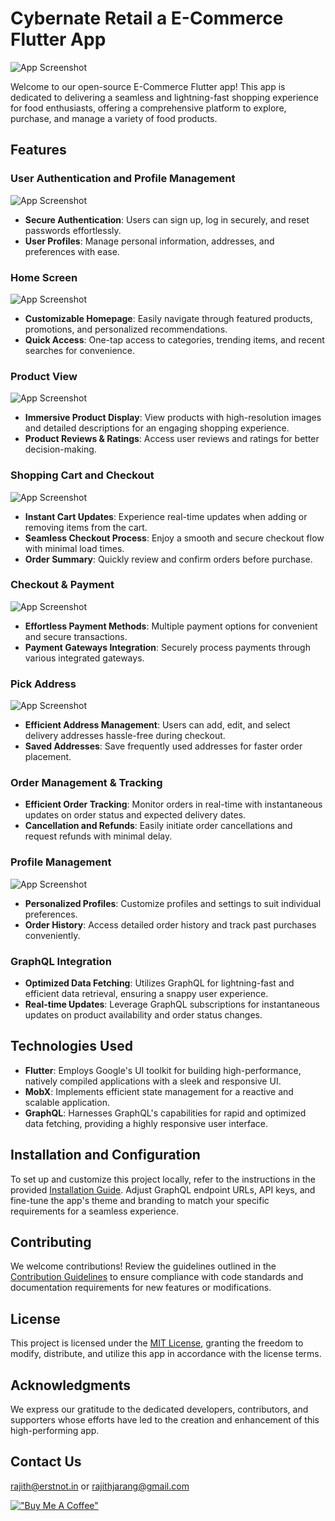 # Cybernate Retail a E-Commerce Flutter App

![App Screenshot](images/image.png)

Welcome to our open-source E-Commerce Flutter app! This app is dedicated to delivering a seamless and lightning-fast shopping experience for food enthusiasts, offering a comprehensive platform to explore, purchase, and manage a variety of food products.

## Features

### User Authentication and Profile Management
![App Screenshot](images/login.jpg)
- **Secure Authentication**: Users can sign up, log in securely, and reset passwords effortlessly.
- **User Profiles**: Manage personal information, addresses, and preferences with ease.


### Home Screen
![App Screenshot](images/Home%20Screen.png)
- **Customizable Homepage**: Easily navigate through featured products, promotions, and personalized recommendations.
- **Quick Access**: One-tap access to categories, trending items, and recent searches for convenience.

### Product View
![App Screenshot](images/Product%20Screen.png)
- **Immersive Product Display**: View products with high-resolution images and detailed descriptions for an engaging shopping experience.
- **Product Reviews & Ratings**: Access user reviews and ratings for better decision-making.


### Shopping Cart and Checkout
![App Screenshot](images/Add%20to%20cart.png)
- **Instant Cart Updates**: Experience real-time updates when adding or removing items from the cart.
- **Seamless Checkout Process**: Enjoy a smooth and secure checkout flow with minimal load times.
- **Order Summary**: Quickly review and confirm orders before purchase.

### Checkout & Payment
![App Screenshot](images/Checkout%20&%20payment.png)
- **Effortless Payment Methods**: Multiple payment options for convenient and secure transactions.
- **Payment Gateways Integration**: Securely process payments through various integrated gateways.

### Pick Address
![App Screenshot](images/Pick%20address.png)
- **Efficient Address Management**: Users can add, edit, and select delivery addresses hassle-free during checkout.
- **Saved Addresses**: Save frequently used addresses for faster order placement.

### Order Management & Tracking
- **Efficient Order Tracking**: Monitor orders in real-time with instantaneous updates on order status and expected delivery dates.
- **Cancellation and Refunds**: Easily initiate order cancellations and request refunds with minimal delay.

### Profile Management
![App Screenshot](images/Profile%201.png)
- **Personalized Profiles**: Customize profiles and settings to suit individual preferences.
- **Order History**: Access detailed order history and track past purchases conveniently.

### GraphQL Integration
- **Optimized Data Fetching**: Utilizes GraphQL for lightning-fast and efficient data retrieval, ensuring a snappy user experience.
- **Real-time Updates**: Leverage GraphQL subscriptions for instantaneous updates on product availability and order status changes.

## Technologies Used

- **Flutter**: Employs Google's UI toolkit for building high-performance, natively compiled applications with a sleek and responsive UI.
- **MobX**: Implements efficient state management for a reactive and scalable application.
- **GraphQL**: Harnesses GraphQL's capabilities for rapid and optimized data fetching, providing a highly responsive user interface.

## Installation and Configuration

To set up and customize this project locally, refer to the instructions in the provided [Installation Guide](link_to_installation_guide). Adjust GraphQL endpoint URLs, API keys, and fine-tune the app's theme and branding to match your specific requirements for a seamless experience.

## Contributing

We welcome contributions! Review the guidelines outlined in the [Contribution Guidelines](link_to_contribution_guidelines) to ensure compliance with code standards and documentation requirements for new features or modifications.

## License

This project is licensed under the [MIT License](link_to_license), granting the freedom to modify, distribute, and utilize this app in accordance with the license terms.

## Acknowledgments

We express our gratitude to the dedicated developers, contributors, and supporters whose efforts have led to the creation and enhancement of this high-performing app.

## Contact Us 
rajith@erstnot.in or rajithjarang@gmail.com

[!["Buy Me A Coffee"](https://www.buymeacoffee.com/assets/img/custom_images/orange_img.png)](https://www.buymeacoffee.com/erstnot)
